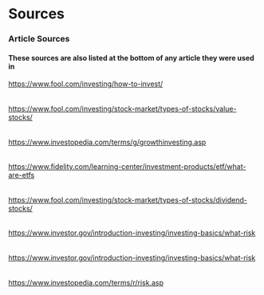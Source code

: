 # Sources 


### Article Sources

#### These sources are also listed at the bottom of any article they were used in
https://www.fool.com/investing/how-to-invest/
######
https://www.fool.com/investing/stock-market/types-of-stocks/value-stocks/
######
https://www.investopedia.com/terms/g/growthinvesting.asp 
######
https://www.fidelity.com/learning-center/investment-products/etf/what-are-etfs
######
https://www.fool.com/investing/stock-market/types-of-stocks/dividend-stocks/ 
######
https://www.investor.gov/introduction-investing/investing-basics/what-risk 
######
https://www.investor.gov/introduction-investing/investing-basics/what-risk
######
https://www.investopedia.com/terms/r/risk.asp
